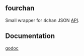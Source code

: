 fourchan
--------

Small wrapper for 4chan JSON [API](https://github.com/4chan/4chan-API).

Documentation
--------
[godoc](https://godoc.org/github.com/insomnimus/fourchan)